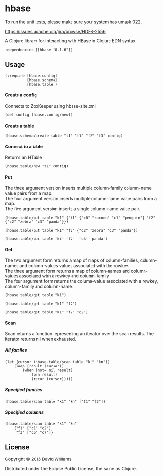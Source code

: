# hbase

To run the unit tests, please make sure your system has umask 022.

https://issues.apache.org/jira/browse/HDFS-2556

A Clojure library for interacting with HBase in Clojure EDN syntax. 

    :dependencies [[hbase "0.1.6"]]
    
## Usage

    (:require [hbase.config]
              [hbase.schema]
              [hbase.table])
        
#### Create a config 

Connects to ZooKeeper using hbase-site.xml

    (def config (hbase.config/new))

#### Create a table

    (hbase.schema/create-table "t1" "f1" "f2" "f3" config)
    
#### Connect to a table

Returns an HTable

    (hbase.table/new "t1" config)
    
#### Put

The three argument version inserts multiple column-family column-name value pairs from a map.  
The four argument version inserts multiple column-name value pairs from a map.  
The five argument version inserts a single column-name value pair.  

    (hbase.table/put table "k1" {"f1" {"c0" "racoon" "c1" "penguin"} "f2" {"c2" "zebra" "c3" "panda"}})
    
	(hbase.table/put table "k1" "f2" {"c2" "zebra" "c3" "panda"})
    
    (hbase.table/put table "k1" "f2"  "c3" "panda")
    
#### Get

The two argument form returns a map of maps of column-families, column-names and column-values values associated with the rowkey.  
The three argument form returns a map of column-names and column-values associated with a rowkey and column-family.  
The four argument form returns the column-value associated with a rowkey, column-family and column-name.  

    (hbase.table/get table "k1")

    (hbase.table/get table "k1" "f2")
    
    (hbase.table/get table "k1" "f2" "c2")
    
#### Scan

Scan returns a function representing an iterator over the scan results.  The iterator returns nil when exhausted.

##### All familes

    (let [cursor (hbase.table/scan table "k1" "kn")]
        (loop [result (cursor)]
            (when (not= nil result)
                (prn result)
                (recur (cursor)))))

##### Specified families

    (hbase.table/scan table "k1" "kn" ["f1" "f2"])
    
##### Specified columns

    (hbase.table/scan table "k1" "kn" 
        {"f1" ["c1" "c2"] 
         "f3" ["c5" "c7"]})
    
## License

Copyright © 2013 David Williams

Distributed under the Eclipse Public License, the same as Clojure.

